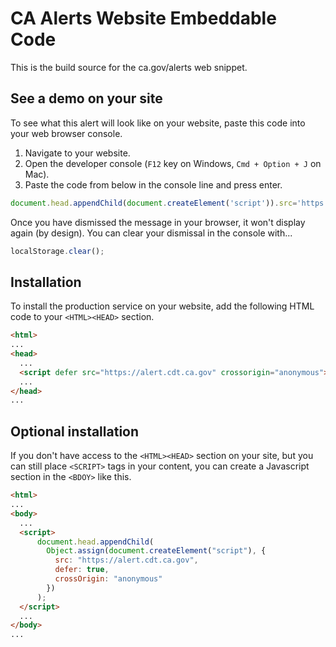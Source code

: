# CA Alerts Website Embeddable Code

This is the build source for the ca.gov/alerts web snippet.

## See a demo on your site

To see what this alert will look like on your website, paste this code into your web browser console.

1. Navigate to your website.
1. Open the developer console (`F12` key on Windows, `Cmd + Option + J` on Mac).
1. Paste the code from below in the console line and press enter.

```Javascript
document.head.appendChild(document.createElement('script')).src='https://alert.cdt.ca.gov/sample/sample-alert.js';
```

Once you have dismissed the message in your browser, it won't display again (by design).  You can clear your dismissal in the console with...

```Javascript
localStorage.clear();
```
## Installation

To install the production service on your website, add the following HTML code to your `<HTML><HEAD>` section.
```HTML
<html>
...
<head>
  ...
  <script defer src="https://alert.cdt.ca.gov" crossorigin="anonymous"></script>
  ...
</head>
...
```
## Optional installation

If you don't have access to the `<HTML><HEAD>` section on your site, but you can still place `<SCRIPT>` tags in your content, you can create a Javascript section in the `<BDOY>` like this.
```HTML
<html>
...
<body>
  ...
  <script>
      document.head.appendChild(
        Object.assign(document.createElement("script"), {
          src: "https://alert.cdt.ca.gov",
          defer: true,
          crossOrigin: "anonymous"
        })
      );
  </script>
  ...
</body>
...
```
